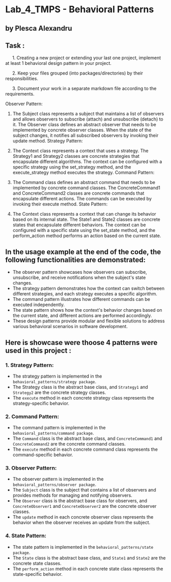 # Lab_4_TMPS - Behavioral Patterns
## by Plesca Alexandru

## Task : 
    1. Creating a new project or extending your last one project, implement at least 1 behavioral design pattern in your project.

    2. Keep your files grouped (into packages/directories) by their responsibilities.

    3. Document your work in a separate markdown file according to the requirements.

Observer Pattern:

1. The Subject class represents a subject that maintains a list of observers and allows observers to subscribe (attach) and unsubscribe (detach) to it.
The Observer class defines an abstract observer that needs to be implemented by concrete observer classes.
When the state of the subject changes, it notifies all subscribed observers by invoking their update method.
Strategy Pattern:

2. The Context class represents a context that uses a strategy.
The Strategy1 and Strategy2 classes are concrete strategies that encapsulate different algorithms.
The context can be configured with a specific strategy using the set_strategy method, and the execute_strategy method executes the strategy.
Command Pattern:

3. The Command class defines an abstract command that needs to be implemented by concrete command classes.
The ConcreteCommand1 and ConcreteCommand2 classes are concrete commands that encapsulate different actions.
The commands can be executed by invoking their execute method.
State Pattern:

4. The Context class represents a context that can change its behavior based on its internal state.
The State1 and State2 classes are concrete states that encapsulate different behaviors.
The context can be configured with a specific state using the set_state method, and the perform_action method performs an action based on the current state.

## In the usage example at the end of the code, the following functionalities are demonstrated:

* The observer pattern showcases how observers can subscribe, unsubscribe, and receive notifications when the subject's state changes.
* The strategy pattern demonstrates how the context can switch between different strategies, and each strategy executes a specific algorithm.
* The command pattern illustrates how different commands can be executed independently.
* The state pattern shows how the context's behavior changes based on the current state, and different actions are performed accordingly.
* These design patterns provide modular and flexible solutions to address various behavioral scenarios in software development.


## Here is showcase were thoose 4 patterns were used in this project : 

### 1. Strategy Pattern:
* The strategy pattern is implemented in the `behavioral_patterns/strategy package`.
* The Strategy class is the abstract base class, and `Strategy1` and `Strategy2` are the concrete strategy classes.
* The `execute` method in each concrete strategy class represents the strategy-specific behavior.

### 2. Command Pattern:
* The command pattern is implemented in the `behavioral_patterns/command package`.
* The `Command` class is the abstract base class, and `ConcreteCommand1` and `ConcreteCommand2` are the concrete command classes.
* The `execute` method in each concrete command class represents the command-specific behavior.

### 3. Observer Pattern:
* The observer pattern is implemented in the `behavioral_patterns/observer package`.
* The `Subject` class is the subject that contains a list of observers and provides methods for managing and notifying observers.
* The `Observer` class is the abstract base class for observers, and `ConcreteObserver1` and `ConcreteObserver2` are the concrete observer classes.
* The `update` method in each concrete observer class represents the behavior when the observer receives an update from the subject.

### 4. State Pattern:
* The state pattern is implemented in the `behavioral_patterns/state package`.
* The `State` class is the abstract base class, and `State1` and `State2` are the concrete state classes.
* The `perform_action` method in each concrete state class represents the state-specific behavior.
